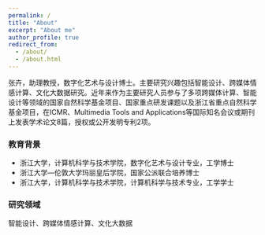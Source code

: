 ```yaml
---
permalink: /
title: "About"
excerpt: "About me"
author_profile: true
redirect_from: 
  - /about/
  - /about.html
---
```


张卉，助理教授，数字化艺术与设计博士。主要研究兴趣包括智能设计、跨媒体情感计算、文化大数据研究。近年来作为主要研究人员参与了多项跨媒体计算、智能设计等领域的国家自然科学基金项目、国家重点研发课题以及浙江省重点自然科学基金项目，在ICMR、Multimedia Tools and Applications等国际知名会议或期刊上发表学术论文8篇，授权或公开发明专利2项。



### 教育背景

* 浙江大学，计算机科学与技术学院，数字化艺术与设计专业，工学博士
* 浙江大学—伦敦大学玛丽皇后学院，国家公派联合培养博士
* 浙江大学，计算机科学与技术学院，计算机科学与技术专业，工学学士



### 研究领域

智能设计、跨媒体情感计算、文化大数据


